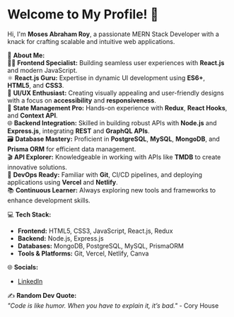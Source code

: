 # Welcome to My Profile! 👋  
Hi, I'm **Moses Abraham Roy**, a passionate MERN Stack Developer with a knack for crafting scalable and intuitive web applications.  

💫 **About Me:**  
👨‍💻 **Frontend Specialist:** Building seamless user experiences with **React.js** and modern JavaScript.  
⚛️ **React.js Guru:** Expertise in dynamic UI development using **ES6+**, **HTML5**, and **CSS3**.  
🎨 **UI/UX Enthusiast:** Creating visually appealing and user-friendly designs with a focus on **accessibility** and **responsiveness**.  
🔄 **State Management Pro:** Hands-on experience with **Redux**, **React Hooks**, and **Context API**.  
🌐 **Backend Integration:** Skilled in building robust APIs with **Node.js** and **Express.js**, integrating **REST** and **GraphQL APIs**.  
🗃️ **Database Mastery:** Proficient in **PostgreSQL**, **MySQL**, **MongoDB**, and **Prisma ORM** for efficient data management.  
🎬 **API Explorer:** Knowledgeable in working with APIs like **TMDB** to create innovative solutions.  
🔧 **DevOps Ready:** Familiar with **Git**, CI/CD pipelines, and deploying applications using **Vercel** and **Netlify**.  
📚 **Continuous Learner:** Always exploring new tools and frameworks to enhance development skills.  

💻 **Tech Stack:**  
- **Frontend:** HTML5, CSS3, JavaScript, React.js, Redux  
- **Backend:** Node.js, Express.js  
- **Databases:** MongoDB, PostgreSQL, MySQL, PrismaORM  
- **Tools & Platforms:** Git, Vercel, Netlify, Canva  

🌐 **Socials:**   
- [LinkedIn](https://www.linkedin.com/in/mosesabrahamroy)   

✍️ **Random Dev Quote:**  
_"Code is like humor. When you have to explain it, it’s bad."_ - Cory House  
